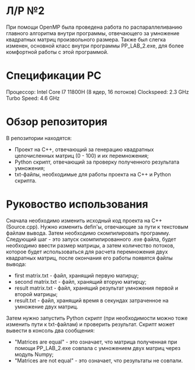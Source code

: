 # Л/Р №2
При помощи OpenMP была проведена работа по распараллеливанию главного алгоритма внутри программы, отвечающего за умножение квадратных матриц произвольного размера. Также был слегка изменен, основной класс внутри программы PP_LAB_2.exe, для более комфортной работы с этой программой.
# Спецификации PC
Процессор: Intel Core I7 11800H (8 ядер, 16 потоков)
Clockspeed: 2.3 GHz
Turbo Speed: 4.6 GHz
# Обзор репозитория
В репозитории находятся:
- Проект на C++, отвечающий за генерацию квадратных целочисленных матриц (0 - 100) и их перемножения;
- Python скрипт, отвечающий за проверку полученного результата умножения;
- txt-файлы, необходимые для работы проекта на C++ и Python скрипта.
# Руковоство использования
Сначала необходимо изменить исходный код проекта на C++ (Source.cpp). Нужно изменить defin'ы, отвечающие за пути к текстовым файлам вывода. Затем необходимо скомпилировать программу. Следующий шаг - это запуск скомпилированного .exe файла, будет необходимо ввести размер матрицы, а затем количество потоков, которое будет использоваться для расчета перемножения двух квадратных матриц, после окончания его работы появятся файлы вывода:
- first matrix.txt - файл, хранящий первую матирцу;
- second matrix.txt - файл, хранящий вторую матирцу;
- result matrix.txt - файл, хранящий результат умножения первой и второй матрицы;
- result.txt - файл, хранящий время в секундах затраченное на умножение двух матриц.
  
Затем нужно запустить Python скрипт (при необходимости можно тоже изменить пути к txt-файлам) и проверить результат.
Скрипт может вывести в консоль два сообщения:
- "Matrices are equal" - это означает, что матрица полученная при помощи PP_LAB_2.exe совпала с умножением двух матриц через модуль Numpy;
- "Matrices are not equal" - это означает, что результаты не совпали.
